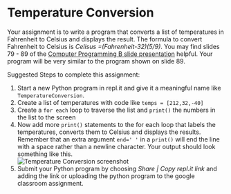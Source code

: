 Temperature Conversion
======================
Your assignment is to write a program that converts a list of temperatures in Fahrenheit to Celsius and displays the result. The formula to convert Fahrenheit to Celsius is *Celisus =(Fahrenheit-32)(5/9)*. You may find slides 79 - 89 of the [Computer Programming B slide presentation](https://docs.google.com/presentation/d/1rICcmNbnGYsB-cV_6EatPyzcOS2sId80Jh2kayUzm4Q/edit?usp=sharing) helpful. Your program will be very similar to the program shown on slide 89.

Suggested Steps to complete this assignment:
1. Start a new Python program in repl.it and give it a meaningful name like `TemperatureConversion`. 
2. Create a list of temperatures with code like `temps = [212,32,-40]`
3. Create a `for each` loop to traverse the list and `print()` the numbers in the list to the screen
4. Now add more `print()` statements to the for each loop that labels the temperatures, converts them to Celsius and displays the results. Remember that an extra argument `end=' '` in a `print()` will end the line with a space rather than a newline character. Your output should look something like this.   
![Temperature Conversion screenshot](TemperatureConversion.png)
5. Submit your Python program by choosing *Share | Copy repl.it link* and adding the link or uploading the python program to the google classroom assignment.
